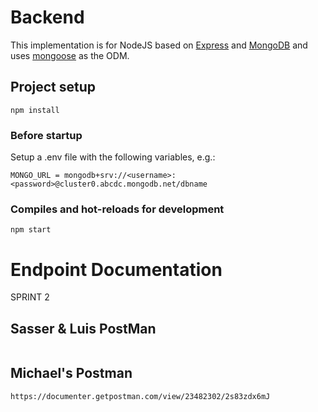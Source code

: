 # Backend

This implementation is for NodeJS based on [Express](https://expressjs.com/) and [MongoDB](https://www.mongodb.com/) and uses [mongoose](https://mongoosejs.com/) as the ODM.

## Project setup
```
npm install
```

### Before startup 
Setup a .env file with the following variables, e.g.:

```
MONGO_URL = mongodb+srv://<username>:<password>@cluster0.abcdc.mongodb.net/dbname
```

### Compiles and hot-reloads for development
```
npm start
```
# Endpoint Documentation
SPRINT 2

## Sasser & Luis PostMan 
```

```
## Michael's Postman
```
https://documenter.getpostman.com/view/23482302/2s83zdx6mJ
```

